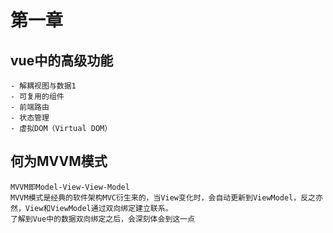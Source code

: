 # 第一章
## vue中的高级功能
	- 解耦视图与数据1
	- 可复用的组件
	- 前端路由
	- 状态管理
	- 虚拟DOM（Virtual DOM）

## 何为MVVM模式
	MVVM即Model-View-View-Model
	MVVM模式是经典的软件架构MVC衍生来的，当View变化时，会自动更新到ViewModel，反之亦然，View和ViewModel通过双向绑定建立联系。
	了解到Vue中的数据双向绑定之后，会深刻体会到这一点
